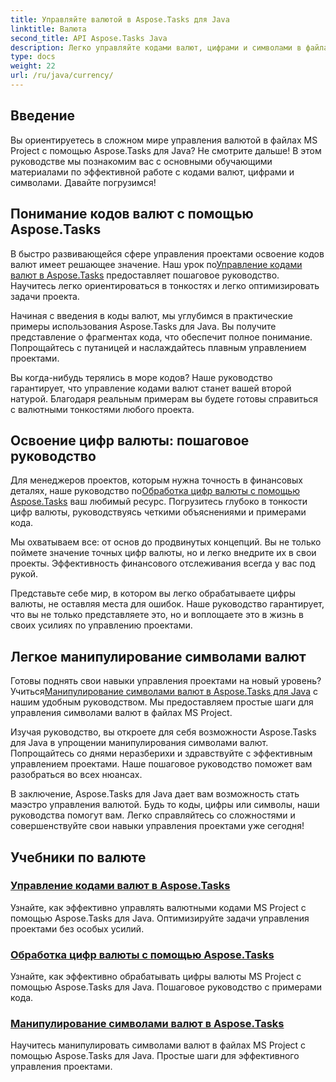 ```yaml
---
title: Управляйте валютой в Aspose.Tasks для Java
linktitle: Валюта
second_title: API Aspose.Tasks Java
description: Легко управляйте кодами валют, цифрами и символами в файлах MS Project с помощью Aspose.Tasks для Java. Оптимизируйте управление проектами с помощью простых в использовании руководств.
type: docs
weight: 22
url: /ru/java/currency/
---
```


## Введение

Вы ориентируетесь в сложном мире управления валютой в файлах MS Project с помощью Aspose.Tasks для Java? Не смотрите дальше! В этом руководстве мы познакомим вас с основными обучающими материалами по эффективной работе с кодами валют, цифрами и символами. Давайте погрузимся!

## Понимание кодов валют с помощью Aspose.Tasks

 В быстро развивающейся сфере управления проектами освоение кодов валют имеет решающее значение. Наш урок по[Управление кодами валют в Aspose.Tasks](./currency-codes/) предоставляет пошаговое руководство. Научитесь легко ориентироваться в тонкостях и легко оптимизировать задачи проекта.

Начиная с введения в коды валют, мы углубимся в практические примеры использования Aspose.Tasks для Java. Вы получите представление о фрагментах кода, что обеспечит полное понимание. Попрощайтесь с путаницей и наслаждайтесь плавным управлением проектами.

Вы когда-нибудь терялись в море кодов? Наше руководство гарантирует, что управление кодами валют станет вашей второй натурой. Благодаря реальным примерам вы будете готовы справиться с валютными тонкостями любого проекта.

## Освоение цифр валюты: пошаговое руководство

 Для менеджеров проектов, которым нужна точность в финансовых деталях, наше руководство по[Обработка цифр валюты с помощью Aspose.Tasks](./currency-digits/) ваш любимый ресурс. Погрузитесь глубоко в тонкости цифр валюты, руководствуясь четкими объяснениями и примерами кода.

Мы охватываем все: от основ до продвинутых концепций. Вы не только поймете значение точных цифр валюты, но и легко внедрите их в свои проекты. Эффективность финансового отслеживания всегда у вас под рукой.

Представьте себе мир, в котором вы легко обрабатываете цифры валюты, не оставляя места для ошибок. Наше руководство гарантирует, что вы не только представляете это, но и воплощаете это в жизнь в своих усилиях по управлению проектами.

## Легкое манипулирование символами валют

 Готовы поднять свои навыки управления проектами на новый уровень? Учиться[Манипулирование символами валют в Aspose.Tasks для Java](./currency-symbols/) с нашим удобным руководством. Мы предоставляем простые шаги для управления символами валют в файлах MS Project.

Изучая руководство, вы откроете для себя возможности Aspose.Tasks для Java в упрощении манипулирования символами валют. Попрощайтесь со днями неразберихи и здравствуйте с эффективным управлением проектами. Наше пошаговое руководство поможет вам разобраться во всех нюансах.

В заключение, Aspose.Tasks для Java дает вам возможность стать маэстро управления валютой. Будь то коды, цифры или символы, наши руководства помогут вам. Легко справляйтесь со сложностями и совершенствуйте свои навыки управления проектами уже сегодня!

## Учебники по валюте
### [Управление кодами валют в Aspose.Tasks](./currency-codes/)
Узнайте, как эффективно управлять валютными кодами MS Project с помощью Aspose.Tasks для Java. Оптимизируйте задачи управления проектами без особых усилий.
### [Обработка цифр валюты с помощью Aspose.Tasks](./currency-digits/)
Узнайте, как эффективно обрабатывать цифры валюты MS Project с помощью Aspose.Tasks для Java. Пошаговое руководство с примерами кода.
### [Манипулирование символами валют в Aspose.Tasks](./currency-symbols/)
Научитесь манипулировать символами валют в файлах MS Project с помощью Aspose.Tasks для Java. Простые шаги для эффективного управления проектами.